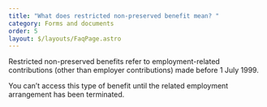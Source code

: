 ```yaml
---
title: "What does restricted non-preserved benefit mean? "
category: Forms and documents
order: 5
layout: $/layouts/FaqPage.astro
---
```

Restricted non-preserved benefits refer to employment-related contributions (other than employer contributions) made before 1 July 1999.  

You can’t access this type of benefit until the related employment arrangement has been terminated.